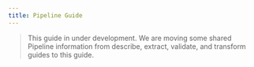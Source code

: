 ```yaml
---
title: Pipeline Guide
---
```


> This guide in under development. We are moving some shared Pipeline information from describe, extract, validate, and transform guides to this guide.
